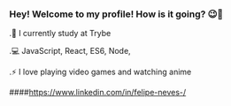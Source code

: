 ### Hey! Welcome to my profile! How is it going? 😉👋

.🚀 I currently study at Trybe

.💻 JavaScript, React, ES6, Node, 

.⚡ I love playing video games and watching anime


####https://www.linkedin.com/in/felipe-neves-/
